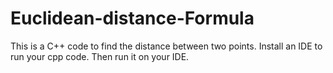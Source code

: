 # Euclidean-distance-Formula
This is a C++ code to find the distance between two points.
Install an IDE to run your cpp code.
Then run it on your IDE.
